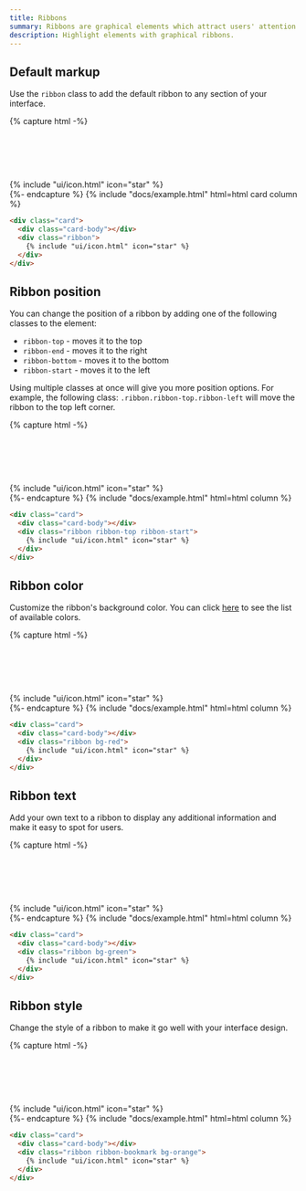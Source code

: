 ```yaml
---
title: Ribbons
summary: Ribbons are graphical elements which attract users' attention to a given element of an interface and make it stand out.
description: Highlight elements with graphical ribbons.	
---
```


## Default markup

Use the `ribbon` class to add the default ribbon to any section of your interface.

{% capture html -%}
<div class="card">
  <div class="card-body" style="height: 5rem"></div>
  <div class="ribbon">
    {% include "ui/icon.html" icon="star" %}
  </div>
</div>
{%- endcapture %}
{% include "docs/example.html" html=html card column %}

```html
<div class="card">
  <div class="card-body"></div>
  <div class="ribbon">
    {% include "ui/icon.html" icon="star" %}
  </div>
</div>
```

## Ribbon position

You can change the position of a ribbon by adding one of the following classes to the element:

- `ribbon-top` - moves it to the top
- `ribbon-end` - moves it to the right
- `ribbon-bottom` - moves it to the bottom
- `ribbon-start` - moves it to the left

Using multiple classes at once will give you more position options. For example, the following class: `.ribbon.ribbon-top.ribbon-left` will move the ribbon to the top left corner.

{% capture html -%}
<div class="card">
  <div class="card-body" style="height: 5rem"></div>
  <div class="ribbon ribbon-top ribbon-start">
    {% include "ui/icon.html" icon="star" %}
  </div>
</div>
{%- endcapture %}
{% include "docs/example.html" html=html column %}

```html
<div class="card">
  <div class="card-body"></div>
  <div class="ribbon ribbon-top ribbon-start">
    {% include "ui/icon.html" icon="star" %}
  </div>
</div>
```

## Ribbon color

Customize the ribbon's background color. You can click [here](/docs/ui/base/colors) to see the list of available colors.

{% capture html -%}
<div class="card">
  <div class="card-body" style="height: 5rem"></div>
  <div class="ribbon bg-red">
    {% include "ui/icon.html" icon="star" %}
  </div>
</div>
{%- endcapture %}
{% include "docs/example.html" html=html column %}

```html
<div class="card">
  <div class="card-body"></div>
  <div class="ribbon bg-red">
    {% include "ui/icon.html" icon="star" %}
  </div>
</div>
```

## Ribbon text

Add your own text to a ribbon to display any additional information and make it easy to spot for users.

{% capture html -%}
<div class="card">
  <div class="card-body" style="height: 5rem"></div>
  <div class="ribbon bg-green">
    {% include "ui/icon.html" icon="star" %}
  </div>
</div>
{%- endcapture %}
{% include "docs/example.html" html=html column %}

```html
<div class="card">
  <div class="card-body"></div>
  <div class="ribbon bg-green">
    {% include "ui/icon.html" icon="star" %}
  </div>
</div>
```

## Ribbon style

Change the style of a ribbon to make it go well with your interface design.

{% capture html -%}
<div class="card w-100">
  <div class="card-body" style="height: 5rem"></div>
  <div class="ribbon ribbon-bookmark bg-orange">
    {% include "ui/icon.html" icon="star" %}
  </div>
</div>
{%- endcapture %}
{% include "docs/example.html" html=html column %}

```html
<div class="card">
  <div class="card-body"></div>
  <div class="ribbon ribbon-bookmark bg-orange">
    {% include "ui/icon.html" icon="star" %}
  </div>
</div>
```
